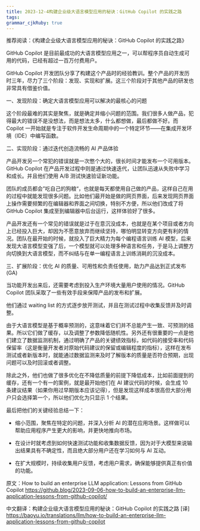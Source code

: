 ```yaml
---
title: 2023-12-4构建企业级大语言模型应用的秘诀：GitHub Copilot 的实践之路
tags: 
grammar_cjkRuby: true
---
```



推荐阅读：《构建企业级大语言模型应用的秘诀：GitHub Copilot 的实践之路》

GitHub Copilot 是目前最成功的大语言模型应用之一，可以帮程序员自动生成可用的代码，已经有超过一百万付费用户。

GitHub Copilot 开发团队分享了构建这个产品时的经验教训。整个产品的开发历时三年，尽力了三个阶段：发现、实现和扩展。这三个阶段对于其他产品的研发也非常具有借鉴价值。

一、发现阶段：确定大语言模型应用可以解决的最核心的问题

这个阶段最难的其实是聚焦，就是确定并缩小问题的范围。我们很多人做产品，犯得最大的错误不是没想法，而是想法太多，什么都想做，最后都做不好。而 Copilot 一开始就是专注于软件开发生命周期中的一个特定环节——在集成开发环境（IDE）中编写函数。

二、实现阶段：通过迭代创造流畅的 AI 产品体验

产品开发另一个常犯的错误就是一次憋个大的，很长时间才能发布一个可用版本。GitHub Copilot 在产品开发过程中则是通过快速迭代，让团队迅速从失败中学习和成长。并且他们使用 A/B 测试快速验证新功能。

团队的成员都会”吃自己的狗粮“，也就是每天都使用自己做的产品，这样自己在用的过程中就能发现很多问题。比如他们最开始是做的网页界面，后来发现网页界面上操作需要频繁的在编辑器和界面之间切换，特别不方便，所以他们改成了将 GitHub Copilot 集成至到编辑器中后台运行，这样体验好了很多。

产品开发还有一个常见的错误就是过于在意沉没成本，也就是在某个项目或者方向上已经投入巨大，却因为不愿意放弃而继续坚持，哪怕明显转变方向更有利的情况。团队在最开始的时候，就投入了巨大精力为每个编程语言训练 AI 模型，后来发现大语言模型变强了后，一个模型就可以处理多种语言和任务，于是马上调整方向切换到大语言模型，而不纠结与在单一编程语言上训练消耗的沉没成本。

三、扩展阶段：优化 AI 的质量、可用性和负责任使用，助力产品达到正式发布 (GA)

当功能开发出来后，还需要考虑到投入生产环境大量用户使用的情况。GitHub Copilot 团队采取了一些有效手段来保障产品的发布和扩展。

他们通过 waiting list 的方式逐步放开测试，并且在测试过程中收集反馈并及时调整。

由于大语言模型是基于概率预测的，这意味着它们并不总能产生一致、可预测的结果。所以它们做了缓存，以及调整了参数降低随机性。另外还有很重要的一点是他们建立了数据监测机制，通过明确了产品的关键绩效指标，如代码的接受率和代码保留率（这是衡量开发者对原始代码建议的保留或编辑程度的指标），这样在发布测试或者新版本时，就能通过数据监测来及时了解版本的质量是否符合预期，出现问题可以及时回滚或者调整。

除此之外，他们也做了很多优化在不降低质量的前提下降低成本，比如前面提到的缓存，还有一个有一的案例，就是最开始他们在 AI 建议代码的时候，会生成 10 条建议结果（如果你用过早期版本应该记得），但是发现这样成本很高但大部分用户只会选择第一个，所以他们优化为只显示 1 个结果。

最后把他们的关键经验总结一下：

- 缩小范围，聚焦在特定的问题，并深入分析 AI 的潜在应用场景。这样做可以帮助应用程序产生更大的影响，并更快地推向市场。

- 在设计时就考虑到如何快速测试功能和收集数据反馈，因为对于大模型来说输出结果具有不确定性，而且绝大部分用户还在学习如何与 AI 互动。

- 在扩大规模时，持续收集用户反馈，考虑用户需求，确保能够提供真正有价值的功能。

原文：How to build an enterprise LLM application: Lessons from GitHub Copilot
https://github.blog/2023-09-06-how-to-build-an-enterprise-llm-application-lessons-from-github-copilot/

中文翻译：构建企业级大语言模型应用的秘诀：GitHub Copilot 的实践之路 [译] https://baoyu.io/translations/llm/how-to-build-an-enterprise-llm-application-lessons-from-github-copilot